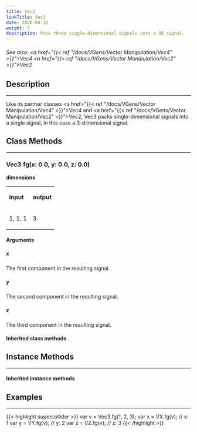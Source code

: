 ```yaml
---
title: Vec3
linkTitle: Vec3
date: 2020-04-12
weight: 5
description: Pack three single-dimensional signals into a 3D signal.
---
```

<!-- generated file, please edit the original .schelp file(in the Scintillator repository) and then run schelpToMarkDown.scdscript to regenerate. -->
###### See also: <a href="{{< ref "/docs/VGens/Vector Manipulation/Vec4" >}}">Vec4</a> <a href="{{< ref "/docs/VGens/Vector Manipulation/Vec2" >}}">Vec2</a> 



## Description
---



Like its partner classes <a href="{{< ref "/docs/VGens/Vector Manipulation/Vec4" >}}">Vec4</a> and <a href="{{< ref "/docs/VGens/Vector Manipulation/Vec2" >}}">Vec2</a>, Vec3 packs single-dimensional signals into a single signal, in this case a 3-dimensional signal.



## Class Methods
---



### Vec3.fg(x: 0.0, y: 0.0, z: 0.0)



<strong>dimensions</strong>


<table>
<tr><td>

<strong>input</strong>

</td><td>

<strong>output</strong>

</td></tr>
<tr><td>

1, 1, 1

</td><td>

3

</td></tr>

</table>


#### Arguments

##### x



The first component in the resulting signal.



##### y



The second component in the resulting signal.



##### z



The third component in the resulting signal.





#### Inherited class methods



## Instance Methods
---



#### Inherited instance methods



## Examples
---



{{< highlight supercollider >}}
var v = Vec3.fg(1, 2, 3);
var x = VX.fg(v); // x: 1
var y = VY.fg(v); // y: 2
var z = VZ.fg(v); // z: 3
{{< /highlight >}}





